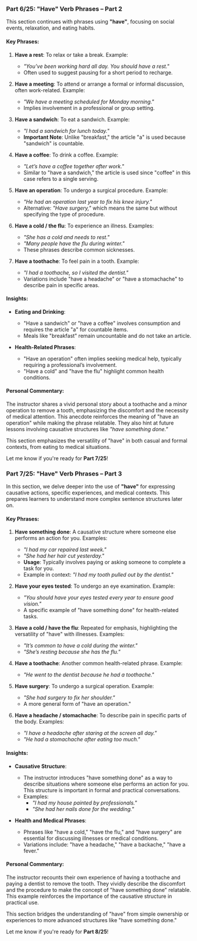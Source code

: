 ### Part 6/25: **"Have" Verb Phrases – Part 2**

This section continues with phrases using **"have"**, focusing on social events, relaxation, and eating habits.

#### Key Phrases:

1. **Have a rest**: To relax or take a break. Example:
    
    - _"You’ve been working hard all day. You should have a rest."_
    - Often used to suggest pausing for a short period to recharge.
2. **Have a meeting**: To attend or arrange a formal or informal discussion, often work-related. Example:
    
    - _"We have a meeting scheduled for Monday morning."_
    - Implies involvement in a professional or group setting.
3. **Have a sandwich**: To eat a sandwich. Example:
    
    - _"I had a sandwich for lunch today."_
    - **Important Note**: Unlike "breakfast," the article "a" is used because "sandwich" is countable.
4. **Have a coffee**: To drink a coffee. Example:
    
    - _"Let’s have a coffee together after work."_
    - Similar to "have a sandwich," the article is used since "coffee" in this case refers to a single serving.
5. **Have an operation**: To undergo a surgical procedure. Example:
    
    - _"He had an operation last year to fix his knee injury."_
    - Alternative: _"Have surgery,"_ which means the same but without specifying the type of procedure.
6. **Have a cold / the flu**: To experience an illness. Examples:
    
    - _"She has a cold and needs to rest."_
    - _"Many people have the flu during winter."_
    - These phrases describe common sicknesses.
7. **Have a toothache**: To feel pain in a tooth. Example:
    
    - _"I had a toothache, so I visited the dentist."_
    - Variations include "have a headache" or "have a stomachache" to describe pain in specific areas.

#### Insights:

- **Eating and Drinking**:
    
    - "Have a sandwich" or "have a coffee" involves consumption and requires the article "a" for countable items.
    - Meals like "breakfast" remain uncountable and do not take an article.
- **Health-Related Phrases**:
    
    - "Have an operation" often implies seeking medical help, typically requiring a professional’s involvement.
    - "Have a cold" and "have the flu" highlight common health conditions.

#### Personal Commentary:

The instructor shares a vivid personal story about a toothache and a minor operation to remove a tooth, emphasizing the discomfort and the necessity of medical attention. This anecdote reinforces the meaning of "have an operation" while making the phrase relatable. They also hint at future lessons involving causative structures like _"have something done."_

This section emphasizes the versatility of "have" in both casual and formal contexts, from eating to medical situations.

Let me know if you're ready for **Part 7/25**!

### Part 7/25: **"Have" Verb Phrases – Part 3**

In this section, we delve deeper into the use of **"have"** for expressing causative actions, specific experiences, and medical contexts. This prepares learners to understand more complex sentence structures later on.

#### Key Phrases:

1. **Have something done**: A causative structure where someone else performs an action for you. Examples:
    
    - _"I had my car repaired last week."_
    - _"She had her hair cut yesterday."_
    - **Usage**: Typically involves paying or asking someone to complete a task for you.
    - Example in context: _"I had my tooth pulled out by the dentist."_
2. **Have your eyes tested**: To undergo an eye examination. Example:
    
    - _"You should have your eyes tested every year to ensure good vision."_
    - A specific example of "have something done" for health-related tasks.
3. **Have a cold / have the flu**: Repeated for emphasis, highlighting the versatility of "have" with illnesses. Examples:
    
    - _"It’s common to have a cold during the winter."_
    - _"She’s resting because she has the flu."_
4. **Have a toothache**: Another common health-related phrase. Example:
    
    - _"He went to the dentist because he had a toothache."_
5. **Have surgery**: To undergo a surgical operation. Example:
    
    - _"She had surgery to fix her shoulder."_
    - A more general form of "have an operation."
6. **Have a headache / stomachache**: To describe pain in specific parts of the body. Examples:
    
    - _"I have a headache after staring at the screen all day."_
    - _"He had a stomachache after eating too much."_

#### Insights:

- **Causative Structure**:
    
    - The instructor introduces "have something done" as a way to describe situations where someone else performs an action for you. This structure is important in formal and practical conversations.
    - Examples:
        - _"I had my house painted by professionals."_
        - _"She had her nails done for the wedding."_
- **Health and Medical Phrases**:
    
    - Phrases like "have a cold," "have the flu," and "have surgery" are essential for discussing illnesses or medical conditions.
    - Variations include: "have a headache," "have a backache," "have a fever."

#### Personal Commentary:

The instructor recounts their own experience of having a toothache and paying a dentist to remove the tooth. They vividly describe the discomfort and the procedure to make the concept of "have something done" relatable. This example reinforces the importance of the causative structure in practical use.

This section bridges the understanding of "have" from simple ownership or experiences to more advanced structures like "have something done."

Let me know if you're ready for **Part 8/25**!